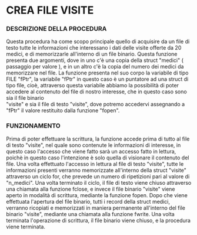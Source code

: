 # CREA FILE VISITE
### DESCRIZIONE DELLA PROCEDURA 

Questa procedura ha come scopo principale quello di acquisire da un file di testo tutte le informazioni che interessano
i dati delle visite offerte da 20 medici, e di memorizzarle all'interno di un file binario. 
Questa funzione presenta due argomenti, dove in uno c'è una copia
della struct "medici" ( passaggio per valore ), e in un altro c'è la copia del numero 
dei medici da memorizzare nel file.
La funzione presenta nel suo corpo la variabile di tipo FILE "fPtr", la variabile "fPtr" in questo 
caso è un puntatore ad una struct di tipo file, cioè, attraverso questa variabile abbiamo la possibilità 
di poter accedere al contenuto del file di nostro interesse, che in questo caso sono sia il file binario  
"visite" e sia il file di testo "visite", dove potremo accedervi assegnando a "fPtr" il valore restituito 
dalla funzione "fopen".

###  FUNZIONAMENTO
Prima di poter effettuare la scrittura, la funzione accede prima di tutto al file di testo "visite", nel quale
sono contenute le informazioni di interesse, in questo caso l'accesso che viene fatto sarà un accesso
fatto in lettura, poichè in questo caso l'intenzione è solo quella di visionare il contenuto del file.
Una volta effettuato l'accesso in lettura al file di testo "visite", tutte le informazioni presenti verranno memorizzate 
all'interno della struct "visite" attraverso un ciclo for, che prevede un numero di ripetizioni pari al valore di 
"n_medici".
Una volta terminato il ciclo, il file di testo viene chiuso attraverso una chiamata alla funzione fclose, e invece
il file binario "visite" viene aperto in modalità di scrittura, mediante la funzione fopen.
Dopo che viene effettuata l'apertura del file binario, tutti i record della struct medici, verranno ricopiati e 
memorizzati in maniera permanente all'interno del file binario "visite", mediante una chiamata alla funzione fwrite.
Una volta terminata l'operazione di scrittura, il file binario viene chiuso, e la procedura viene terminata.